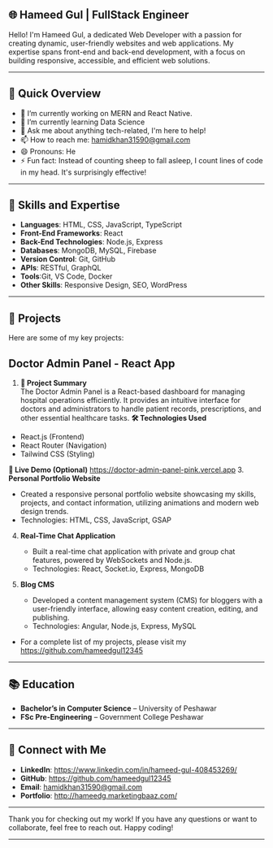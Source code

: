 
## 🌐 Hameed Gul | FullStack Engineer

Hello! I'm Hameed Gul, a dedicated Web Developer with a passion for creating dynamic, user-friendly websites and web applications. My expertise spans front-end and back-end development, with a focus on building responsive, accessible, and efficient web solutions.

---
## 🚀 Quick Overview
- 🔭 I’m currently working on MERN and React Native.
- 🌱 I’m currently learning Data Science
- 💬 Ask me about anything tech-related, I'm here to help!
- 📫 How to reach me: hamidkhan31590@gmail.com
- 😄 Pronouns: He
- ⚡ Fun fact: Instead of counting sheep to fall asleep, I count lines of code in my head. It's surprisingly effective!
---
## 🚀 Skills and Expertise

- **Languages**: HTML, CSS, JavaScript, TypeScript
- **Front-End Frameworks**: React
- **Back-End Technologies**: Node.js, Express
- **Databases**: MongoDB, MySQL, Firebase
- **Version Control**: Git, GitHub
- **APIs**: RESTful, GraphQL
- **Tools**:Git, VS Code, Docker
- **Other Skills**: Responsive Design, SEO, WordPress

---

## 📁 Projects

Here are some of my key projects:
## Doctor Admin Panel - React App
1. **🚀 Project Summary**  
  The Doctor Admin Panel is a React-based dashboard for managing hospital operations efficiently. It provides an intuitive interface for doctors and administrators to handle patient records, prescriptions, and other essential healthcare tasks.
**🛠️ Technologies Used**
- React.js (Frontend)
- React Router (Navigation)
- Tailwind CSS (Styling)

**🔗 Live Demo (Optional)**
  https://doctor-admin-panel-pink.vercel.app
3. **Personal Portfolio Website**  
   - Created a responsive personal portfolio website showcasing my skills, projects, and contact information, utilizing animations and modern web design trends.
   - Technologies: HTML, CSS, JavaScript, GSAP

4. **Real-Time Chat Application**  
   - Built a real-time chat application with private and group chat features, powered by WebSockets and Node.js.
   - Technologies: React, Socket.io, Express, MongoDB

5. **Blog CMS**  
   - Developed a content management system (CMS) for bloggers with a user-friendly interface, allowing easy content creation, editing, and publishing.
   - Technologies: Angular, Node.js, Express, MySQL
     
- For a complete list of my projects, please visit my https://github.com/hameedgul12345

---

## 📚 Education

- **Bachelor’s in Computer Science** – University of Peshawar
- **FSc Pre-Engineering** – Government College Peshawar
---



## 🤝 Connect with Me

- **LinkedIn**: https://www.linkedin.com/in/hameed-gul-408453269/
- **GitHub**: https://github.com/hameedgul12345
- **Email**: hamidkhan31590@gmail.com
- **Portfolio**: http://hameedg.marketingbaaz.com/
---

Thank you for checking out my work! If you have any questions or want to collaborate, feel free to reach out. Happy coding!

---
